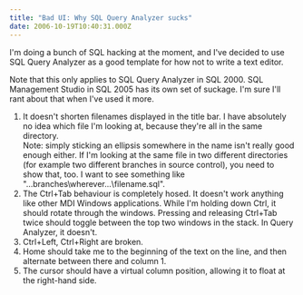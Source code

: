 ```yaml
---
title: "Bad UI: Why SQL Query Analyzer sucks"
date: 2006-10-19T10:40:31.000Z
---
```

I'm doing a bunch of SQL hacking at the moment, and I've decided to use SQL Query Analyzer as a good template for how not to write a text editor.

Note that this only applies to SQL Query Analyzer in SQL 2000\. SQL Management Studio in SQL 2005 has its own set of suckage. I'm sure I'll rant about that when I've used it more.

1.  It doesn't shorten filenames displayed in the title bar. I have absolutely no idea which file I'm looking at, because they're all in the same directory.  
     Note: simply sticking an ellipsis somewhere in the name isn't really good enough either. If I'm looking at the same file in two different directories (for example two different branches in source control), you need to show that, too. I want to see something like "...branches\wherever\...\filename.sql".
2.  The Ctrl+Tab behaviour is completely hosed. It doesn't work anything like other MDI Windows applications. While I'm holding down Ctrl, it should rotate through the windows. Pressing and releasing Ctrl+Tab twice should toggle between the top two windows in the stack. In Query Analyzer, it doesn't.
3.  Ctrl+Left, Ctrl+Right are broken.
4.  Home should take me to the beginning of the text on the line, and then alternate between there and column 1.
5.  The cursor should have a virtual column position, allowing it to float at the right-hand side.

</rant>